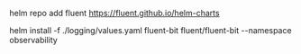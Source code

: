 helm repo add fluent https://fluent.github.io/helm-charts

helm install -f ./logging/values.yaml fluent-bit fluent/fluent-bit --namespace observability